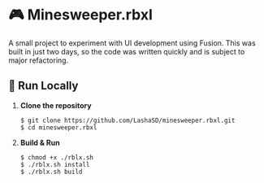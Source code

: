 # 🎮 Minesweeper.rbxl

A small project to experiment with UI development using Fusion. This was built in just two days, so the code was written quickly and is subject to major refactoring.

## 🚀 Run Locally

1. **Clone the repository**
    ```console
    $ git clone https://github.com/LashaSD/minesweeper.rbxl.git
    $ cd minesweeper.rbxl
    ```
2. **Build & Run**
    ```console
    $ chmod +x ./rblx.sh
    $ ./rblx.sh install
    $ ./rblx.sh build
    ```
